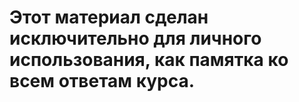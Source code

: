 # Этот материал сделан исключительно для личного использования, как памятка ко всем ответам курса.

